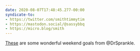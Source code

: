 ```yaml
---
date: 2020-08-07T17:48:45.277-00:00
syndicate-to:
- https://twitter.com/smithtimmytim
- https://mastodon.social/@sassybbq
- https://micro.blog/smith
---
```

[These](https://twitter.com/DrSprankle/status/1291763399861448704?s=20) are some wonderful weekend goals from @DrSprankle.
